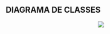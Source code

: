 ## DIAGRAMA DE CLASSES

<p align=center>  <img src = "https://github.com/fabiaalv3s/Bertoti/blob/main/Engenharia%203/estrat%C3%A9gia%201/diagrama/diagrama.png"> </p>



